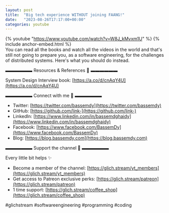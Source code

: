 ```yaml
---
layout: post
title:  "Big tech experience WITHOUT joining FAANG!"
date:   "2023-08-26T17:17:00+00:00"
categories: youtube
---
```

{% youtube  "https://www.youtube.com/watch?v=W8J_kMvxm1U" %}
{% include anchor-embed.html %}
<br />
You can read all the books and watch all the videos in the world and that's still not going to prepare you, as a software engineering, for the challenges of distributed systems. Here's what you should do instead.

▬▬▬▬▬▬ Resources &amp; References 📕 ▬▬▬▬▬▬

System Design Interview book: [https://a.co/d/cnAqY4U](https://a.co/d/cnAqY4U)

▬▬▬▬▬▬ Connect with me 👋 ▬▬▬▬▬▬

- Twitter: [https://twitter.com/bassemdy](https://twitter.com/bassemdy)
- GitHub: [https://github.com/link-](https://github.com/link-)
- LinkedIn: [https://www.linkedin.com/in/bassemdghaidy](https://www.linkedin.com/in/bassemdghaidy)
- Facebook: [https://www.facebook.com/BassemDy](https://www.facebook.com/BassemDy)
- Blog: [https://blog.bassemdy.com](https://blog.bassemdy.com)

▬▬▬▬▬▬ Support the channel 💜 ▬▬▬▬▬▬

Every little bit helps ✨
- Become a member of the channel: [https://glich.stream/yt_members](https://glich.stream/yt_members)
- Get access to Patreon exclusive perks: [https://glich.stream/patreon](https://glich.stream/patreon)
- 1 time support: [https://glich.stream/coffee_shop](https://glich.stream/coffee_shop)

#glichstream #softwareengineering #programming #coding
